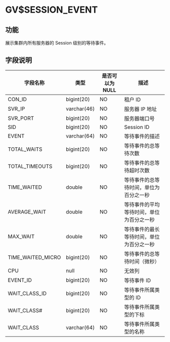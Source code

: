 # GV$SESSION_EVENT
## 功能
展示集群内所有服务器的 Session 级别的等待事件。
## 字段说明
| **字段名称** | **类型** | **是否可以为 NULL** | **描述** |
| --- | --- | --- | --- |
| CON_ID | bigint(20) | NO | 租户 ID |
| SVR_IP | varchar(46) | NO | 服务器 IP 地址 |
| SVR_PORT | bigint(20) | NO | 服务器端口号 |
| SID | bigint(20) | NO | Session ID |
| EVENT | varchar(64) | NO | 等待事件的描述 |
| TOTAL_WAITS | bigint(20) | NO | 等待事件的总等待次数 |
| TOTAL_TIMEOUTS | bigint(20) | NO | 等待事件的总等待超时次数 |
| TIME_WAITED | double | NO | 等待事件的总等待时间，单位为百分之一秒 |
| AVERAGE_WAIT | double | NO | 等待事件的平均等待时间，单位为百分之一秒 |
| MAX_WAIT | double | NO | 等待事件的最长等待时间，单位为百分之一秒 |
| TIME_WAITED_MICRO | bigint(20) | NO | 等待事件的总等待时间（微秒）  |
| CPU | null | NO | 无效列 |
| EVENT_ID | bigint(20) | NO | 等待事件 ID |
| WAIT_CLASS_ID | bigint(20) | NO | 等待事件所属类型的 ID |
| WAIT_CLASS# | bigint(20) | NO | 等待事件所属类型的下标 |
| WAIT_CLASS | varchar(64) | NO | 等待事件所属类型的名称 |